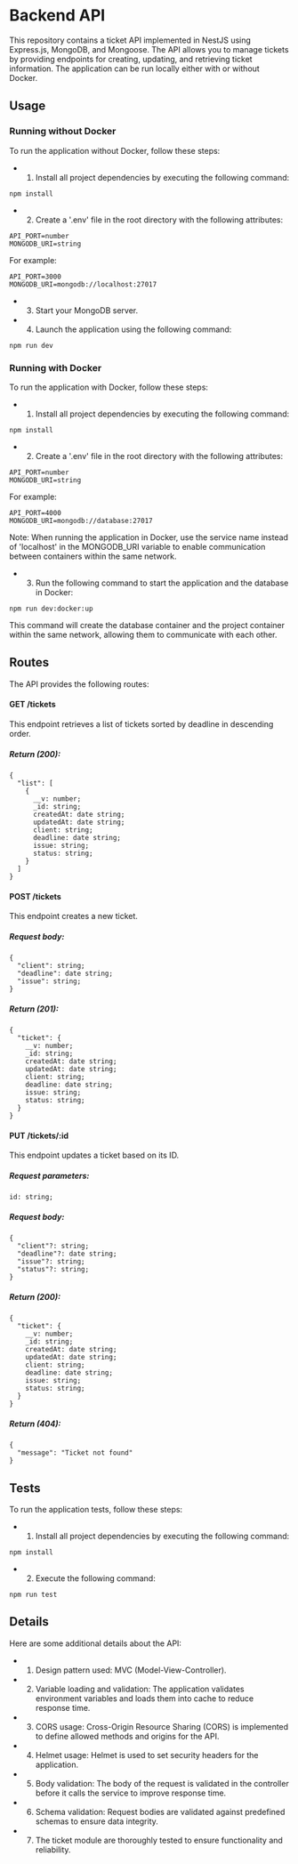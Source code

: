 # Backend API

This repository contains a ticket API implemented in NestJS using Express.js, MongoDB, and Mongoose. The API allows you to manage tickets by providing endpoints for creating, updating, and retrieving ticket information. The application can be run locally either with or without Docker.

## Usage

### Running without Docker

To run the application without Docker, follow these steps:

- 1. Install all project dependencies by executing the following command:

```
npm install
```

- 2. Create a '.env' file in the root directory with the following attributes:

```
API_PORT=number
MONGODB_URI=string
```

For example:

```
API_PORT=3000
MONGODB_URI=mongodb://localhost:27017
```

- 3. Start your MongoDB server.

- 4. Launch the application using the following command:

```
npm run dev
```

### Running with Docker

To run the application with Docker, follow these steps:

- 1. Install all project dependencies by executing the following command:

```
npm install
```

- 2. Create a '.env' file in the root directory with the following attributes:

```
API_PORT=number
MONGODB_URI=string
```

For example:

```
API_PORT=4000
MONGODB_URI=mongodb://database:27017
```

Note: When running the application in Docker, use the service name instead of 'localhost' in the MONGODB_URI variable to enable communication between containers within the same network.

- 3. Run the following command to start the application and the database in Docker:

```
npm run dev:docker:up
```

This command will create the database container and the project container within the same network, allowing them to communicate with each other.

## Routes

The API provides the following routes:

#### GET /tickets

This endpoint retrieves a list of tickets sorted by deadline in descending order.

##### Return (200):

```
{
  "list": [
    {
      __v: number;
      _id: string;
      createdAt: date string;
      updatedAt: date string;
      client: string;
      deadline: date string;
      issue: string;
      status: string;
    }
  ]
}
```

#### POST /tickets

This endpoint creates a new ticket.

##### Request body:

```
{
  "client": string;
  "deadline": date string;
  "issue": string;
}
```

##### Return (201):

```
{
  "ticket": {
    __v: number;
    _id: string;
    createdAt: date string;
    updatedAt: date string;
    client: string;
    deadline: date string;
    issue: string;
    status: string;
  }
}
```

#### PUT /tickets/:id

This endpoint updates a ticket based on its ID.

##### Request parameters:

```
id: string;
```

##### Request body:

```
{
  "client"?: string;
  "deadline"?: date string;
  "issue"?: string;
  "status"?: string;
}
```

##### Return (200):

```
{
  "ticket": {
    __v: number;
    _id: string;
    createdAt: date string;
    updatedAt: date string;
    client: string;
    deadline: date string;
    issue: string;
    status: string;
  }
}
```

##### Return (404):

```
{
  "message": "Ticket not found"
}
```

## Tests

To run the application tests, follow these steps:

- 1. Install all project dependencies by executing the following command:

```
npm install
```

- 2. Execute the following command:

```
npm run test
```

## Details

Here are some additional details about the API:

- 1. Design pattern used: MVC (Model-View-Controller).

- 2. Variable loading and validation: The application validates environment variables and loads them into cache to reduce response time.

- 3. CORS usage: Cross-Origin Resource Sharing (CORS) is implemented to define allowed methods and origins for the API.

- 4. Helmet usage: Helmet is used to set security headers for the application.

- 5. Body validation: The body of the request is validated in the controller before it calls the service to improve response time.

- 6. Schema validation: Request bodies are validated against predefined schemas to ensure data integrity.

- 7. The ticket module are thoroughly tested to ensure functionality and reliability.
